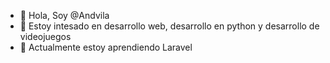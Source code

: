 - 👋 Hola, Soy @Andvila
- 👀 Estoy intesado en desarrollo web, desarrollo en python y desarrollo de videojuegos
- 🌱 Actualmente estoy aprendiendo Laravel

<!---
Andvila/Andvila is a ✨ special ✨ repository because its `README.md` (this file) appears on your GitHub profile.
You can click the Preview link to take a look at your changes.
--->
